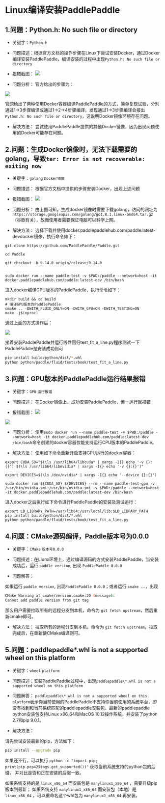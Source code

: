 # Linux编译安装PaddlePaddle

## 1.问题：Python.h: No such file or directory

+ 关键字：`Python.h`

+ 问题描述：根据官方文档的操作步骤在Linux下尝试安装Docker，通过Docker编译安装PaddlePaddle，编译安装的过程中出现`Python.h: No such file or directory`

+ 报错截图：
![](https://user-images.githubusercontent.com/17102274/42516173-0d4b4036-8490-11e8-9cf8-0e74936c6bf0.png)

+ 问题分析：
官方给出的步骤为：

![](https://user-images.githubusercontent.com/17102274/42516222-23706878-8490-11e8-9408-3ba95665b872.png)

官网给出了两种使用Docker容器编译PaddlePaddle的方式，简单复现试验，分别通过1->3步骤编译或通过1->2->4步骤编译，发现通过1->3步骤编译会报出`Python.h: No such file or directory`，这说明Docker镜像环境存在问题。

+ 解决方法：
尝试使用PaddlePaddle提供的其他Docker镜像，因为出现问题使用的Docker可能存在问题。

## 2.问题：生成Docker镜像时，无法下载需要的golang，导致`tar: Error is not recoverable: exiting now`

+ 关键字：`golang` `Docker镜像`

+ 问题描述：
根据官方文档中提供的步骤安装Docker，出现上述问题

+ 报错截图：
![](https://user-images.githubusercontent.com/17102274/42516245-314346be-8490-11e8-85cc-eb95e9f0e02c.png)

+ 问题分析：
由上图可知，生成docker镜像时需要下载golang，访问的网址为`https://storage.googleapis.com/golang/go1.8.1.linux-amd64.tar.gz`（谷歌有关），故而使用者需要保证电脑可以科学上网。

+ 解决方法：
选择下载并使用docker.paddlepaddlehub.com/paddle:latest-devdocker镜像，执行命令如下：

```
git clone https://github.com/PaddlePaddle/Paddle.git

cd Paddle

git checkout -b 0.14.0 origin/release/0.14.0


sudo docker run --name paddle-test -v $PWD:/paddle --network=host -it docker.paddlepaddlehub.com/paddle:latest-dev /bin/bash
```

进入docker编译GPU版本的PaddlePaddle，执行命令如下：

```
mkdir build && cd build
# 编译GPU版本的PaddlePaddle
cmake .. -DWITH_FLUID_ONLY=ON -DWITH_GPU=ON -DWITH_TESTING=ON
make -j$(nproc)
```

通过上面的方式操作后：

![](https://user-images.githubusercontent.com/17102274/42516287-46ccae8a-8490-11e8-9186-985efff3629c.png)

接着安装PaddlePaddle并运行线性回归test_fit_a_line.py程序测试一下PaddlePaddle是安装成功则可

```bash
pip install build/python/dist/*.whl
python python/paddle/fluid/tests/book/test_fit_a_line.py
```

## 3.问题：GPU版本的PaddlePaddle运行结果报错

+ 关键字：`GPU` `运行报错`

+ 问题描述：
在Docker镜像上，成功安装PaddlePaddle，但一运行就报错

+ 报错截图：
![](https://user-images.githubusercontent.com/17102274/42516300-50f04f8e-8490-11e8-95f1-613d3d3f6ca6.png)

![](https://user-images.githubusercontent.com/17102274/42516303-5594bd22-8490-11e8-8c01-55741484f126.png)

+ 问题分析：
使用`sudo docker run --name paddle-test -v $PWD:/paddle --network=host -it docker.paddlepaddlehub.com/paddle:latest-dev /bin/bash`命令创建的docker容器仅能支持运行CPU版本的PaddlePaddle。

+ 解决方法：
使用如下命令重新开启支持GPU运行的docker容器：

```
export CUDA_SO="$(\ls /usr/lib64/libcuda* | xargs -I{} echo '-v {}:{}') $(\ls /usr/lib64/libnvidia* | xargs -I{} echo '-v {}:{}')"

export DEVICES=$(\ls /dev/nvidia* | xargs -I{} echo '--device {}:{}')

sudo docker run ${CUDA_SO} ${DEVICES} --rm --name paddle-test-gpu -v /usr/bin/nvidia-smi:/usr/bin/nvidia-smi -v $PWD:/paddle --network=host -it docker.paddlepaddlehub.com/paddle:latest-dev /bin/bash
```

进入docker之后执行如下命令进行PaddlePaddle的安装及测试运行：

```
export LD_LIBRARY_PATH=/usr/lib64:/usr/local/lib:$LD_LIBRARY_PATH
pip install build/python/dist/*.whl
python python/paddle/fluid/tests/book/test_fit_a_line.py
```

## 4.问题：CMake源码编译，Paddle版本号为0.0.0

+ 关键字：`CMake` `版本号0.0.0`

+ 问题描述：在Liunx环境上，通过编译源码的方式安装PaddlePaddle，当安装成功后，运行 `paddle version`, 出现 `PaddlePaddle 0.0.0`

+ 问题解答：

如果运行 `paddle version`, 出现`PaddlePaddle 0.0.0`；或者运行 `cmake ..`，出现

```bash
CMake Warning at cmake/version.cmake:20 (message):
Cannot add paddle version from git tag
```

那么用户需要拉取所有的远程分支到本机，命令为 `git fetch upstream`，然后重新cmake即可。

+ 解决方法：
拉取所有的远程分支到本机，命令为 `git fetch upstream`，拉取完成后，在重新使CMake编译则可。

## 5.问题：paddlepaddle\*.whl is not a supported wheel on this platform

+ 关键字：`wheel` `platform`

+ 问题描述：安装PaddlePaddle过程中，出现`paddlepaddle\*.whl is not a supported wheel on this platform`

+ 问题解答：
`paddlepaddle\*.whl is not a supported wheel on this platform`表示你当前使用的PaddlePaddle不支持你当前使用的系统平台，即没有找到和当前系统匹配的paddlepaddle安装包。最新的paddlepaddle python安装包支持Linux x86_64和MacOS 10.12操作系统，并安装了python 2.7和pip 9.0.1。

+ 解决方法：

请先尝试安装最新的pip，方法如下：

```bash
pip install --upgrade pip
```

如果还不行，可以执行 `python -c "import pip; print(pip.pep425tags.get_supported())"` 获取当前系统支持的python包的后缀，
并对比是否和正在安装的后缀一致。

如果系统支持的是 `linux_x86_64` 而安装包是 `manylinux1_x86_64` ，需要升级pip版本到最新；
如果系统支持 `manylinux1_x86_64` 而安装包（本地）是 `linux_x86_64` ，可以重命名这个whl包为 `manylinux1_x86_64` 再安装。












